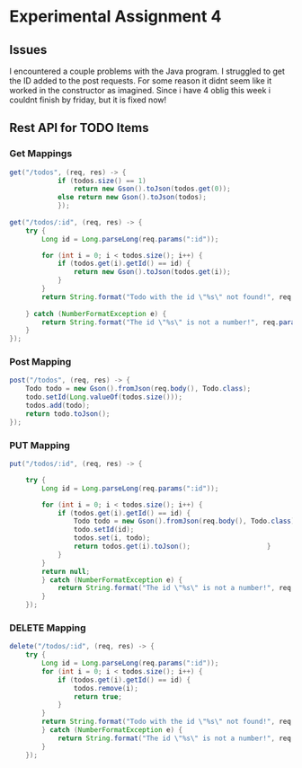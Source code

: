 # Experimental Assignment 4

## Issues
I encountered a couple problems with the Java program. I struggled to get the ID added to the post requests. For some reason it didnt seem like it worked in the constructor as imagined.
Since i have 4 oblig this week i couldnt finish by friday, but it is fixed now!

## Rest API for TODO Items
### Get Mappings
```java
get("/todos", (req, res) -> {
			if (todos.size() == 1)
				return new Gson().toJson(todos.get(0));
			else return new Gson().toJson(todos);
			});
		
get("/todos/:id", (req, res) -> {
	try {
		Long id = Long.parseLong(req.params(":id"));

		for (int i = 0; i < todos.size(); i++) {
			if (todos.get(i).getId() == id) {
				return new Gson().toJson(todos.get(i));
			}
		}
		return String.format("Todo with the id \"%s\" not found!", req.params(":id"));
				
	} catch (NumberFormatException e) {
		return String.format("The id \"%s\" is not a number!", req.params(":id"));
	}
});
```
### Post Mapping
```java
post("/todos", (req, res) -> {
	Todo todo = new Gson().fromJson(req.body(), Todo.class);
	todo.setId(Long.valueOf(todos.size()));
	todos.add(todo);
	return todo.toJson();
});
```
### PUT Mapping
```java
put("/todos/:id", (req, res) -> {

	try {
		Long id = Long.parseLong(req.params(":id"));

		for (int i = 0; i < todos.size(); i++) {
			if (todos.get(i).getId() == id) {
				Todo todo = new Gson().fromJson(req.body(), Todo.class);
				todo.setId(id);
				todos.set(i, todo);
				return todos.get(i).toJson();					}
			}
		}
		return null;
		} catch (NumberFormatException e) {
			return String.format("The id \"%s\" is not a number!", req.params(":id"));
		}
	});
```
### DELETE Mapping
```java
delete("/todos/:id", (req, res) -> {
	try {
		Long id = Long.parseLong(req.params(":id"));
		for (int i = 0; i < todos.size(); i++) {
			if (todos.get(i).getId() == id) {
				todos.remove(i);
				return true;
			}
		}
		return String.format("Todo with the id \"%s\" not found!", req.params(":id"));
		} catch (NumberFormatException e) {
			return String.format("The id \"%s\" is not a number!", req.params(":id"));
		}
	});
```

